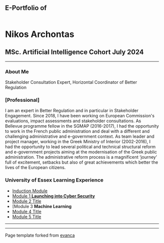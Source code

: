 ## E-Portfolio of   

![]()

# Nikos Archontas      

## MSc. Artificial Intelligence Cohort July 2024

---

### About Me 
Stakeholder Consultation Expert, Horizontal Coordinator of Better Regulation

### [Professional] 
I am an expert in Better Regulation and in particular in Stakeholder Engagement. Since 2018, I have been working on European Commission's evaluations, impact assessments and stakeholder consultations. 
As Bellevue programme fellow in the SGMAP (2016-2017), I had the opportunity to work in the French public administration and deal with a different and challenging administrative and e-government context. 
As team leader and project manager, working in the Greek Ministry of Interior (2002-2016), I had the opportunity to lead several political and technical structural reform and e-government projects aiming at the modernisation of the Greek public administration. 
The administrative reform process is a magnificent ‘journey’ full of excitement, setbacks but also of great achievements which better the lives of the European citizens.



### University of Essex Learning Experience

*   [Induction Module](https://github.com/crypto61/eportfolio/blob/master/Induction.md)
*   [Module 1 **Launching into Cyber Security**](https://github.com/crypto61/eportfolio/blob/master/LCYS.md)
*   [Module 2 Title](http://example.com/)
*   [Module 3 **Machine Learning** 
*   [Module 4 Title](http://example.com/)
*   [Module 5 Title](http://example.com/)

---

---

Page template forked from [evanca](https://github.com/evanca/quick-portfolio)
